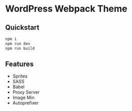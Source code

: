 # WordPress Webpack Theme

## Quickstart

```bash
npm i
npm run dev
npm run build
```

## Features

- Sprites
- SASS
- Babel
- Proxy Server
- Image Min
- Autoprefixer